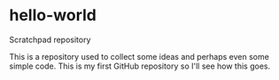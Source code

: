 # hello-world
Scratchpad repository

This is a repository used to collect some ideas and perhaps even some simple code. This is my first GitHub repository so I'll see how this goes.
